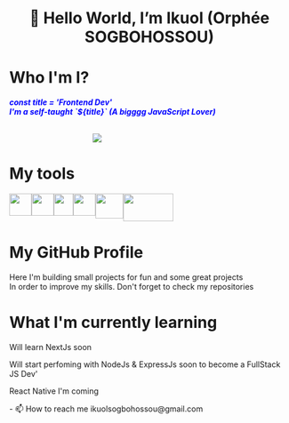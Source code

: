 <h1 style="text-align:center">👋 Hello World, I’m <b>Ikuol</b> (Orphée SOGBOHOSSOU)</h1>
<h1>Who I'm I?</h1>
<div>
      <p style="color:blue">
            <b><i>const title = 'Frontend Dev'<br/>
            I'm a self-taught `${title}` (A bigggg JavaScript Lover)</i></b>
      </p>
     
</div>
<br/>
<picture style="margin-left:150px"><img src="https://encrypted-tbn0.gstatic.com/images?q=tbn:ANd9GcReKKRW6bqTPexKyaCiyC3101Cc-geyOsGTPQ5evkGU&s" /></picture>
 <h1>My tools</h1>
  <div style="display:flex;flex-direction:row;align-items:flex-start">
          <img src="https://osakalehusky.com/uploads/162b323c3c4f71309706_1655907267.png" width="40px" />
           <img src="https://upload.wikimedia.org/wikipedia/commons/thumb/6/62/CSS3_logo.svg/800px-CSS3_logo.svg.png" width="40px" />
          <img src="https://upload.wikimedia.org/wikipedia/commons/thumb/9/99/Unofficial_JavaScript_logo_2.svg/800px-Unofficial_JavaScript_logo_2.svg.png"             width="35px" height="40px" />
          <img src="https://encrypted-tbn0.gstatic.com/images?q=tbn:ANd9GcTOPJvR-kaQcRrzFQikt6g94ZSNoXHAW1vtrDuHuzHROHyf6RWRAiL-Y1BRWnVZShZEmT8&usqp=CAU"             width="40px"  height="40px" />
          <img src="https://weberger.net/assets/Bootstrap_logo.1660c8e9.png" width="50px" height="45px"/>
          <img src="https://www.vectorlogo.zone/logos/tailwindcss/tailwindcss-ar21.png" width="90px" height="50px" />
  </div>
  <h1>My GitHub Profile</h1>
  <div>
     <p> Here I'm building small projects for fun and some great projects <br/>
      In order to improve my skills. Don't forget to check my repositories</p>
  </div>
  
  <h1>What I'm currently learning</h1>
  <div>
         <p>Will learn NextJs soon</p>
        <p>Will start perfoming with NodeJs & ExpressJs soon to become a FullStack JS Dev'</p>
        <p>React Native I'm coming</p>
  </div>
- 📫 How to reach me <a mailto="ikuolsogbohossou@gmail.com">ikuolsogbohossou@gmail.com</a>

<!---
Ikuol/Ikuol is a ✨ special ✨ repository because its `README.md` (this file) appears on your GitHub profile.
You can click the Preview link to take a look at your changes.
--->
